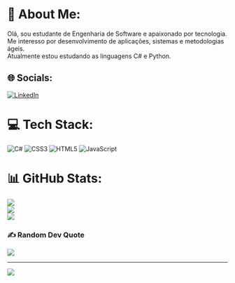 # 💫 About Me:
Olá, sou estudante de Engenharia de Software e apaixonado por tecnologia.<br>Me interesso por desenvolvimento de aplicações, sistemas e metodologias ágeis.<br>Atualmente estou estudando as linguagens C# e Python.


## 🌐 Socials:
[![LinkedIn](https://img.shields.io/badge/LinkedIn-%230077B5.svg?logo=linkedin&logoColor=white)](https://linkedin.com/in/https://www.linkedin.com/in/leandro-costta-dev/) 

# 💻 Tech Stack:
![C#](https://img.shields.io/badge/c%23-%23239120.svg?style=for-the-badge&logo=c-sharp&logoColor=white) ![CSS3](https://img.shields.io/badge/css3-%231572B6.svg?style=for-the-badge&logo=css3&logoColor=white) ![HTML5](https://img.shields.io/badge/html5-%23E34F26.svg?style=for-the-badge&logo=html5&logoColor=white) ![JavaScript](https://img.shields.io/badge/javascript-%23323330.svg?style=for-the-badge&logo=javascript&logoColor=%23F7DF1E)
# 📊 GitHub Stats:
![](https://github-readme-stats.vercel.app/api?username=LeoCostta&theme=radical&hide_border=false&include_all_commits=true&count_private=true)<br/>
![](https://github-readme-streak-stats.herokuapp.com/?user=LeoCostta&theme=radical&hide_border=false)<br/>
![](https://github-readme-stats.vercel.app/api/top-langs/?username=LeoCostta&theme=radical&hide_border=false&include_all_commits=true&count_private=true&layout=compact)

### ✍️ Random Dev Quote
![](https://quotes-github-readme.vercel.app/api?type=horizontal&theme=radical)

---
[![](https://visitcount.itsvg.in/api?id=LeoCostta&icon=6&color=10)](https://visitcount.itsvg.in)

<!-- Proudly created with GPRM ( https://gprm.itsvg.in ) -->
